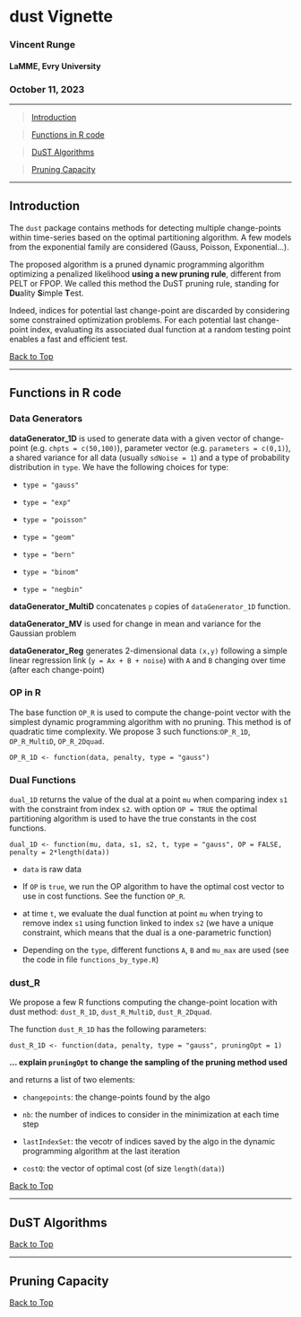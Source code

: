 <a id="top"></a>

# dust Vignette

### Vincent Runge
#### LaMME, Evry University
### October 11, 2023

___ 

> [Introduction](#intro)

> [Functions in R code](#Rcode)

> [DuST Algorithms](#dust)

> [Pruning Capacity](#pruning)

___ 

<a id="intro"></a>

## Introduction

The `dust` package contains methods for detecting multiple change-points within time-series based on the optimal partitioning algorithm. A few models from the exponential family are considered (Gauss, Poisson, Exponential...).

The proposed algorithm is a pruned dynamic programming algorithm optimizing a penalized likelihood **using a new pruning rule**, different from PELT or FPOP. We called this method the DuST pruning rule, standing for **Du**ality **S**imple **T**est.

Indeed, indices for potential last change-point are discarded by considering some constrained optimization problems. For each potential last change-point index, evaluating its associated dual function at a random testing point enables a fast and efficient test.

[Back to Top](#top)

___ 

<a id="Rcode"></a>

## Functions in R code

### Data Generators

**dataGenerator_1D** is used to generate data with a given vector of change-point (e.g. `chpts = c(50,100)`), parameter vector (e.g. `parameters = c(0,1)`), a shared variance for all data (usually `sdNoise = 1`) and a type of probability distribution in `type`. We have the following choices for type:
  
- `type = "gauss"`

- `type = "exp"`

- `type = "poisson"`

- `type = "geom"`

- `type = "bern"`

- `type = "binom"`

- `type = "negbin"`


**dataGenerator_MultiD** concatenates `p` copies of `dataGenerator_1D` function.

**dataGenerator_MV** is used for change in mean and variance for the Gaussian problem

**dataGenerator_Reg** generates 2-dimensional data `(x,y)` following a simple linear regression link (`y = Ax + B + noise`) with `A` and `B` changing over time (after each change-point)



### OP in R

The base function `OP_R` is used to compute the change-point vector with the simplest dynamic programming algorithm with no pruning. This method is of quadratic time complexity. We propose 3 such functions:`OP_R_1D`, `OP_R_MultiD`, `OP_R_2Dquad`.

`OP_R_1D <- function(data, penalty, type = "gauss")`


### Dual Functions

`dual_1D` returns the value of the dual at a point `mu` when comparing index `s1` with the constraint from index `s2`. with option `OP = TRUE` the optimal partitioning algorithm is used to have the true constants in the cost functions.

`dual_1D <- function(mu, data, s1, s2, t, type = "gauss", OP = FALSE, penalty = 2*length(data))`

- `data` is raw data

- If `OP` is `true`, we run the OP algorithm to have the optimal cost vector to use in cost functions. See the function `OP_R`.

- at time `t`, we evaluate the dual function at point `mu` when trying to remove index `s1` using function linked to index `s2` (we have a unique constraint, which means that the dual is a one-parametric function)

- Depending on the `type`, different functions `A`, `B` and `mu_max` are used (see the code in file `functions_by_type.R`)


### dust_R 

We propose a few R functions computing the change-point location with dust method: `dust_R_1D`, `dust_R_MultiD`, `dust_R_2Dquad`.

The function `dust_R_1D` has the following parameters:

`dust_R_1D <- function(data, penalty, type = "gauss", pruningOpt = 1)`

**... explain `pruningOpt` to change the sampling of the pruning method used**

and returns a list of two elements:

- `changepoints`: the change-points found by the algo

- `nb`: the number of indices to consider in the minimization at each time step

- `lastIndexSet`: the vecotr of indices saved by the algo in the dynamic programming algorithm at the last iteration

- `costQ`: the vector of optimal cost (of size `length(data)`)



[Back to Top](#top)

___ 

<a id="dust"></a>

## DuST Algorithms



[Back to Top](#top)


<a id="pruning"></a>

___ 

## Pruning Capacity


[Back to Top](#top)

